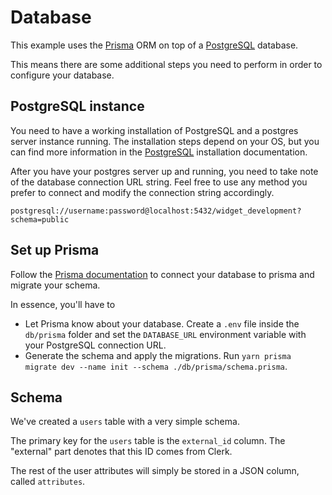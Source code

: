 # Database

This example uses the [Prisma](https://www.prisma.io/) ORM on top of a [PostgreSQL](https://www.postgresql.org/) database.

This means there are some additional steps you need to perform in order to configure your database.

## PostgreSQL instance

You need to have a working installation of PostgreSQL and a postgres server instance running. The installation steps depend on your OS, but you can find more information in the [PostgreSQL](https://www.postgresql.org/download/) installation documentation.

After you have your postgres server up and running, you need to take note of the database connection URL string. Feel free to use any method you prefer to connect and modify the connection string accordingly.

```
postgresql://username:password@localhost:5432/widget_development?schema=public
```

## Set up Prisma

Follow the [Prisma documentation](https://www.prisma.io/docs/getting-started/setup-prisma/start-from-scratch/relational-databases/connect-your-database-typescript-postgres) to connect your database to prisma and migrate your schema.

In essence, you'll have to

- Let Prisma know about your database. Create a `.env` file inside the `db/prisma` folder and set the `DATABASE_URL` environment variable with your PostgreSQL connection URL.
- Generate the schema and apply the migrations. Run `yarn prisma migrate dev --name init --schema ./db/prisma/schema.prisma`.

## Schema

We've created a `users` table with a very simple schema.

The primary key for the `users` table is the `external_id` column. The "external" part denotes that this ID comes from Clerk.

The rest of the user attributes will simply be stored in a JSON column, called `attributes`.
